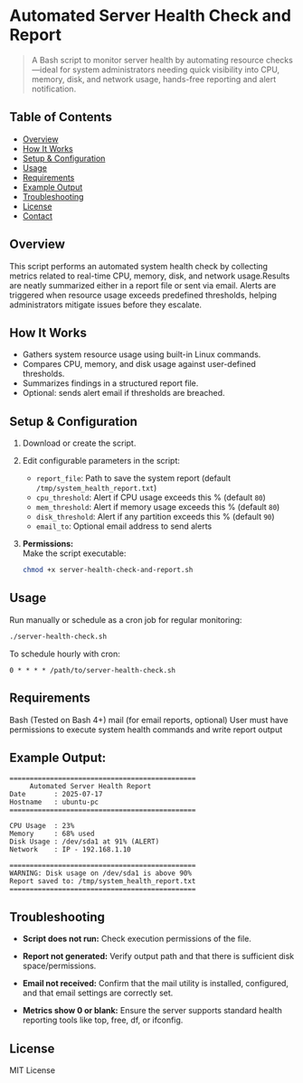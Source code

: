 # Automated Server Health Check and Report  
> A Bash script to monitor server health by automating resource checks—ideal for system administrators needing quick visibility into CPU, memory, disk, and network usage, hands-free reporting and alert notification.
 
## Table of Contents

- [Overview](#overview)
- [How It Works](#how-it-works)
- [Setup & Configuration](#setup--configuration)
- [Usage](#usage)
- [Requirements](#requirements)
- [Example Output](#example-output)
- [Troubleshooting](#troubleshooting)
- [License](#license)
- [Contact](#contact)

## Overview

This script performs an automated system health check by collecting metrics related to real-time CPU, memory, disk, and network usage.Results are neatly summarized either in a report file or sent via email. Alerts are triggered when resource usage exceeds predefined thresholds, helping administrators mitigate issues before they escalate.

## How It Works

- Gathers system resource usage using built-in Linux commands.
- Compares CPU, memory, and disk usage against user-defined thresholds.
- Summarizes findings in a structured report file.
- Optional: sends alert email if thresholds are breached.

## Setup & Configuration

1. Download or create the script.
2. Edit configurable parameters in the script:
   - `report_file`: Path to save the system report (default `/tmp/system_health_report.txt`)  
   - `cpu_threshold`: Alert if CPU usage exceeds this % (default `80`)  
   - `mem_threshold`: Alert if memory usage exceeds this % (default `80`)  
   - `disk_threshold`: Alert if any partition exceeds this % (default `90`)  
   - `email_to`: Optional email address to send alerts  

3. **Permissions:**  
   Make the script executable:
   ```bash
   chmod +x server-health-check-and-report.sh

## Usage
Run manually or schedule as a cron job for regular monitoring:
   ```bash
./server-health-check.sh
 ```

To schedule hourly with cron:
```
0 * * * * /path/to/server-health-check.sh
```
## Requirements
Bash (Tested on Bash 4+)
mail (for email reports, optional)
User must have permissions to execute system health commands and write report output

## Example Output:
```
==============================================
     Automated Server Health Report
Date       : 2025-07-17
Hostname   : ubuntu-pc
==============================================

CPU Usage  : 23%  
Memory     : 68% used  
Disk Usage : /dev/sda1 at 91% (ALERT)
Network    : IP - 192.168.1.10

==============================================
WARNING: Disk usage on /dev/sda1 is above 90%
Report saved to: /tmp/system_health_report.txt
==============================================

```

## Troubleshooting
- **Script does not run:**
Check execution permissions of the file.

- **Report not generated:**
Verify output path and that there is sufficient disk space/permissions.

- **Email not received:**
Confirm that the mail utility is installed, configured, and that email settings are correctly set.

- **Metrics show 0 or blank:**
Ensure the server supports standard health reporting tools like top, free, df, or ifconfig.

## License
MIT License



